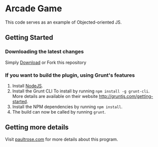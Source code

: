 # Arcade Game

This code serves as an example of Objected-oriented JS.

## Getting Started

### Downloading the latest changes

 Simply [Download](https://github.com/prose100/ArcadeGame/zipball/master) or Fork this repository

### If you want to build the plugin, using Grunt's features
 1. Install [NodeJS](http://nodejs.org).
 2. Install the Grunt CLI To install by running `npm install -g grunt-cli`. More details are available on their website http://gruntjs.com/getting-started.
 3. Install the NPM dependencies by running `npm install`.
 4. The build can now be called by running `grunt`.

## Getting more details

Visit [paultrose.com](http://www.paultrose.com/blogFeb16.html) for more details about this program.
